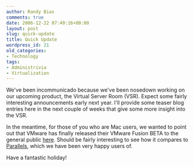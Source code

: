 ```yaml
---
author: Randy Bias
comments: true
date: 2006-12-22 07:49:16+00:00
layout: post
slug: quick-update
title: Quick Update
wordpress_id: 21
old_categories:
- Technology
tags:
- Administrivia
- Virtualization
---
```


We've been incommunicado because we've been nosedown working on our upcoming product, the Virtual Server Room (VSR).  Expect some fairly interesting announcements early next year.  I'll provide some teaser blog entries here in the next couple of weeks that give some more insight into the VSR.

In the meantime, for those of you who are Mac users, we wanted to point out that VMware has finally released their VMware Fusion BETA to the general public [here](http://www.vmware.com/products/beta/fusion/).  Should be fairly interesting to see how it compares to [Parallels](http://www.parallels.com/), which we have been very happy users of.

Have a fantastic holiday!
